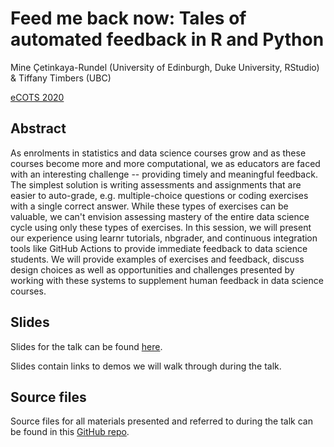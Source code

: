 # Feed me back now: Tales of automated feedback in R and Python

Mine Çetinkaya-Rundel (University of Edinburgh, Duke University, RStudio) & Tiffany Timbers (UBC)

[eCOTS 2020](https://www.causeweb.org/cause/ecots/ecots20/breakouts/9)

## Abstract

As enrolments in statistics and data science courses grow and as these courses become more and more computational, we as educators are faced with an interesting challenge -- providing timely and meaningful feedback. The simplest solution is writing assessments and assignments that are easier to auto-grade, e.g. multiple-choice questions or coding exercises with a single correct answer. While these types of exercises can be valuable, we can't envision assessing mastery of the entire data science cycle using only these types of exercises. In this session, we will present our experience using learnr tutorials, nbgrader, and continuous integration tools like GitHub Actions to provide immediate feedback to data science students. We will provide examples of exercises and feedback, discuss design choices as well as opportunities and challenges presented by working with these systems to supplement human feedback in data science courses.

## Slides

Slides for the talk can be found [here](https://mine-cetinkaya-rundel.github.io/feed-me-back/feed_me_back_now.html#1).

Slides contain links to demos we will walk through during the talk.

## Source files

Source files for all materials presented and referred to during the talk can be found in this [GitHub repo](https://github.com/mine-cetinkaya-rundel/feed-me-back).